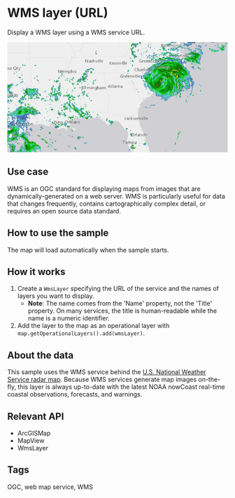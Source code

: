 # WMS layer (URL)

Display a WMS layer using a WMS service URL.

![Image of WMS layer URL](WmsLayerUrl.png)

## Use case

WMS is an OGC standard for displaying maps from images that are dynamically-generated on a web server. WMS is particularly useful for data that changes frequently, contains cartographically complex detail, or requires an open source data standard.

## How to use the sample

The map will load automatically when the sample starts.

## How it works

1. Create a `WmsLayer` specifying the URL of the service and the names of layers you want to display.
    * **Note**: The name comes from the 'Name' property, not the 'Title' property. On many services, the title is human-readable while the name is a numeric identifier.
2. Add the layer to the map as an operational layer with `map.getOperationalLayers().add(wmsLayer)`.

## About the data

This sample uses the WMS service behind the [U.S. National Weather Service radar map](https://nowcoast.noaa.gov/geoserver/observations/weather_radar/wms). Because WMS services generate map images on-the-fly, this layer is always up-to-date with the latest NOAA nowCoast real-time coastal observations, forecasts, and warnings.

## Relevant API

* ArcGISMap
* MapView
* WmsLayer

## Tags

OGC, web map service, WMS